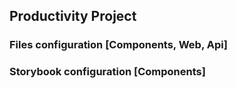 ## Productivity Project

### Files configuration [Components, Web, Api]
### Storybook configuration [Components]